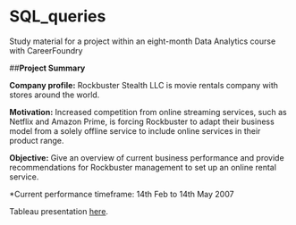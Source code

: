 # SQL_queries

Study material for a project within an eight-month Data Analytics course with CareerFoundry

##**Project Summary**

**Company profile:** Rockbuster Stealth LLC is movie rentals company with stores around the world.

**Motivation:** Increased competition from online streaming services, such as Netflix and Amazon
Prime, is forcing Rockbuster to adapt their business model from a solely offline service to include
online services in their product range.

**Objective:** Give an overview of current business performance and provide recommendations for
Rockbuster management to set up an online rental service.

*Current performance timeframe: 14th Feb to 14th May 2007

Tableau presentation [here](https://public.tableau.com/app/profile/christina.savva/viz/ROCKBUSTERSTEALTHLLCBusinessInsights/ROCKBUSTERSTEALTHLLCBusinessInsights).
